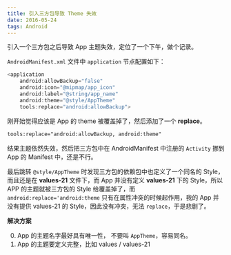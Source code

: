 ```yaml
---
title: 引入三方包导致 Theme 失效
date: 2016-05-24
tags: Android
---
```


引入一个三方包之后导致 App 主题失效，定位了一个下午，做个记录。

<!-- more -->

`AndroidManifest.xml` 文件中 `application` 节点配置如下：

```java
<application
    android:allowBackup="false"
    android:icon="@mipmap/app_icon"
    android:label="@string/app_name"
    android:theme="@style/AppTheme"
    tools:replace="android:allowBackup">
```

刚开始觉得应该是 App 的 theme 被覆盖掉了，然后添加了一个 **replace**。

```xml
tools:replace="android:allowBackup, android:theme"
```

结果主题依然失效，然后把三方包中在 AndroidManifest 中注册的 `Activity` 挪到 App 的 Manifest 中，还是不行。

最后跳转 `@style/AppTheme` 时发现三方包的依赖包中也定义了一个同名的 Style，而且还是在 **values-21** 文件下，而 App 并没有定义 **values-21** 下的 Style，所以 APP 的主题就被三方包的 Style 给覆盖掉了，而 `android:replace='android:theme` 只有在属性冲突的时候起作用，我的 App 并没有提供 values-21 的 Style，因此没有冲突，无法 `replace`，于是悲剧了。

__解决方案__

0. App 的主题名字最好具有唯一性， 不要叫 `AppTheme`，容易同名。
0. App 的主题要定义完整，比如 values / values-21
